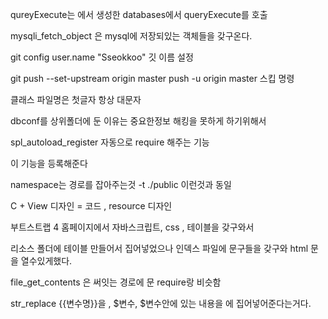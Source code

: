 qureyExecute는 에서 생성한 databases에서 queryExecute를 호출

mysqli_fetch_object 은 mysql에 저장되있는 객체들을 갖구온다.



git config user.name "Sseokkoo"    깃 이름 설정

git push --set-upstream origin master    push -u origin master 스킵 명령



클래스 파일명은 첫글자 항상 대문자



dbconf를 상위폴더에 둔 이유는 중요한정보 해킹을 못하게 하기위해서

spl_autoload_register 자동으로 require 해주는 기능

이 기능을 등록해준다



namespace는 경로를 잡아주는것 -t ./public 이런것과 동일

C + View 디자인 = 코드 , resource 디자인

부트스트랩 4 홈페이지에서 자바스크립트, css , 테이블을 갖구와서

리소스 폴더에 테이블 만들어서 집어넣었으나 인덱스 파일에 문구들을 갖구와 html 문을 열수있게했다.

file_get_contents 은 써잇는 경로에 문 require랑 비슷함

str_replace  {{변수명}}을 , $변수, $변수안에 있는 내용을 에 집어넣어준다는거다.